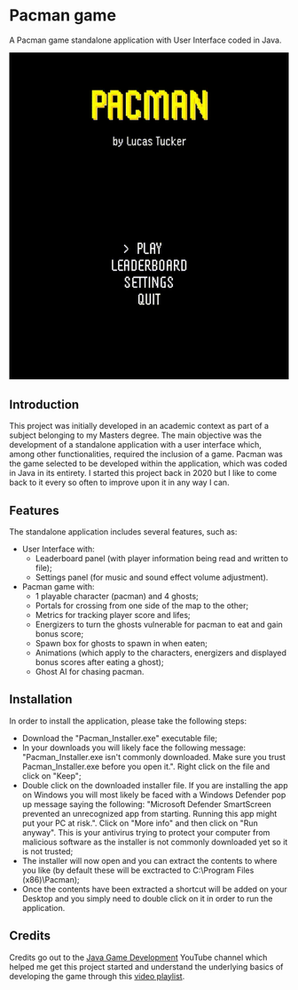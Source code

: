 # Pacman game
A Pacman game standalone application with User Interface coded in Java. 

![pacman maze](https://github.com/TuckerLucas/Pacman-Java/blob/master/Pac-Man/res/GIFs/PacmanGameplay.gif)

## Introduction 
This project was initially developed in an academic context as part of a subject belonging to my Masters degree. The main objective was the development of a standalone application with a user interface which, among other functionalities, required the inclusion of a game. Pacman was the game selected to be developed within the application, which was coded in Java in its entirety. I started this project back in 2020 but I like to come back to it every so often to improve upon it in any way I can. 

## Features
The standalone application includes several features, such as:
* User Interface with:
  + Leaderboard panel (with player information being read and written to file);
  + Settings panel (for music and sound effect volume adjustment).
* Pacman game with:
  + 1 playable character (pacman) and 4 ghosts;
  + Portals for crossing from one side of the map to the other;
  + Metrics for tracking player score and lifes;
  + Energizers to turn the ghosts vulnerable for pacman to eat and gain bonus score;
  + Spawn box for ghosts to spawn in when eaten;
  + Animations (which apply to the characters, energizers and displayed bonus scores after eating a ghost);
  + Ghost AI for chasing pacman.

## Installation
In order to install the application, please take the following steps:
* Download the "Pacman_Installer.exe" executable file;
* In your downloads you will likely face the following message: "Pacman_Installer.exe isn't commonly downloaded. Make sure you trust Pacman_Installer.exe before you open it.". Right click on the file and click on "Keep";
* Double click on the downloaded installer file. If you are installing the app on Windows you will most likely be faced with a Windows Defender pop up message saying the following: "Microsoft Defender SmartScreen prevented an unrecognized app from starting. Running this app might put your PC at risk.". Click on "More info" and then click on "Run anyway". This is your antivirus trying to protect your computer from malicious software as the installer is not commonly downloaded yet so it is not trusted;
* The installer will now open and you can extract the contents to where you like (by default these will be exctracted to C:\Program Files (x86)\Pacman);
* Once the contents have been extracted a shortcut will be added on your Desktop and you simply need to double click on it in order to run the application.

## Credits
Credits go out to the [Java Game Development](https://www.youtube.com/@JavaGameDevelopment) YouTube channel which helped me get this project started and understand the underlying basics of developing the game through this [video playlist](https://www.youtube.com/watch?v=_g2_KQIr2qk&list=PLD5R3cJr8wU2ZNZ-l5MKowc7sXwaV8hFg&ab_channel=JavaGameDevelopment).

